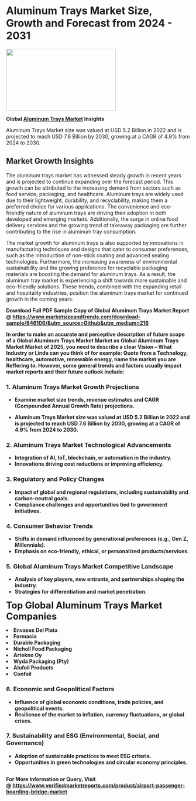 <H1>Aluminum Trays Market Size, Growth and Forecast from 2024 - 2031</H1><img class="aligncenter size-medium wp-image-584254" src="https://thirdeyenews.in/wp-content/uploads/2024/09/Global-Market-Research-300x168.jpeg" alt="" width="300" height="168" /><p><strong>Global&nbsp;<a href="https://www.marketsizeandtrends.com/download-sample/846106/&amp;utm_source=Github&utm_medium=216">Aluminum Trays Market</a> Insights</strong></p><p>Aluminum Trays Market size was valued at USD 5.2 Billion in 2022 and is projected to reach USD 7.6 Billion by 2030, growing at a CAGR of 4.9% from 2024 to 2030.</p><p><h2>Market Growth Insights</h2> <p>The aluminum trays market has witnessed steady growth in recent years and is projected to continue expanding over the forecast period. This growth can be attributed to the increasing demand from sectors such as food service, packaging, and healthcare. Aluminum trays are widely used due to their lightweight, durability, and recyclability, making them a preferred choice for various applications. The convenience and eco-friendly nature of aluminum trays are driving their adoption in both developed and emerging markets. Additionally, the surge in online food delivery services and the growing trend of takeaway packaging are further contributing to the rise in aluminum tray consumption.</p> <p><strong></strong></p> <p>The market growth for aluminum trays is also supported by innovations in manufacturing techniques and designs that cater to consumer preferences, such as the introduction of non-stick coating and advanced sealing technologies. Furthermore, the increasing awareness of environmental sustainability and the growing preference for recyclable packaging materials are boosting the demand for aluminum trays. As a result, the aluminum tray market is experiencing a shift towards more sustainable and eco-friendly solutions. These trends, combined with the expanding retail and hospitality industries, position the aluminum trays market for continued growth in the coming years.</p> <p><strong></p><p><span class=""><strong>Download Full PDF Sample Copy of Global Aluminum Trays Market Report</strong> @ <a href="https://www.marketsizeandtrends.com/download-sample/846106/&amp;utm_source=Github&utm_medium=216" target="_blank">https://www.marketsizeandtrends.com/download-sample/846106/&amp;utm_source=Github&utm_medium=216</a></span></p><p>In order to make an accurate and perceptive description of future scope of a Global&nbsp;Aluminum Trays Market Market as Global&nbsp;Aluminum Trays Market Market of 2025, you need to describe a clear Vision &ndash; What Industry or Linda can you think of for example: Quote from a Technology, healthcare, automotive, renewable energy, name the market you are Reffering to. However, some general trends and factors usually impact market reports and their future outlook include:</p><h3>1.&nbsp;<strong>Aluminum Trays Market Growth Projections</strong></h3><ul><li>Examine market size trends, revenue estimates and CAGR (Compounded Annual Growth Rate) projections.</li><li><p>Aluminum Trays Market size was valued at USD 5.2 Billion in 2022 and is projected to reach USD 7.6 Billion by 2030, growing at a CAGR of 4.9% from 2024 to 2030.</p></li></ul><h3>2.&nbsp;<strong>Aluminum Trays Market Technological Advancements</strong></h3><ul><li>Integration of AI, IoT, blockchain, or automation in the industry.</li><li>Innovations driving cost reductions or improving efficiency.</li></ul><h3>3.&nbsp;<strong>Regulatory and Policy Changes</strong></h3><ul><li>Impact of global and regional regulations, including sustainability and carbon-neutral goals.</li><li>Compliance challenges and opportunities tied to government initiatives.</li></ul><h3>4.&nbsp;<strong>Consumer Behavior Trends</strong></h3><ul><li>Shifts in demand influenced by generational preferences (e.g., Gen Z, Millennials).</li><li>Emphasis on eco-friendly, ethical, or personalized products/services.</li></ul><h3>5.&nbsp;<strong>Global Aluminum Trays Market Competitive Landscape</strong></h3><ul><li>Analysis of key players, new entrants, and partnerships shaping the industry.</li><li>Strategies for differentiation and market penetration.</li></ul><p data-pm-slice="1 1 []"><span style="color: inherit; font-family: inherit; font-size: 25px;">Top Global Aluminum Trays Market Companies</span></p><div class="" data-test-id=""><p><li>Envases Del Plata</li><li> Formacia</li><li> Durable Packaging</li><li> Nicholl Food Packaging</li><li> Artekno Oy</li><li> Wyda Packaging (Pty)</li><li> Alufoil Products</li><li> Confoil</li></p></div><h3>6.&nbsp;<strong>Economic and Geopolitical Factors</strong></h3><ul><li>Influence of global economic conditions, trade policies, and geopolitical events.</li><li>Resilience of the market to inflation, currency fluctuations, or global crises.</li></ul><h3>7.&nbsp;<strong>Sustainability and ESG (Environmental, Social, and Governance)</strong></h3><ul><li>Adoption of sustainable practices to meet ESG criteria.</li><li>Opportunities in green technologies and circular economy principles.</li></ul><h2><strong style="font-size: 14px;">For More Information or Query, Visit @&nbsp;</strong><a style="background-color: #ffffff; font-size: 14px;" href="https://www.marketsizeandtrends.com/report/aluminum-trays-market/" target="_blank">https://www.verifiedmarketreports.com/product/airport-passenger-boarding-bridge-market</a></h2>
